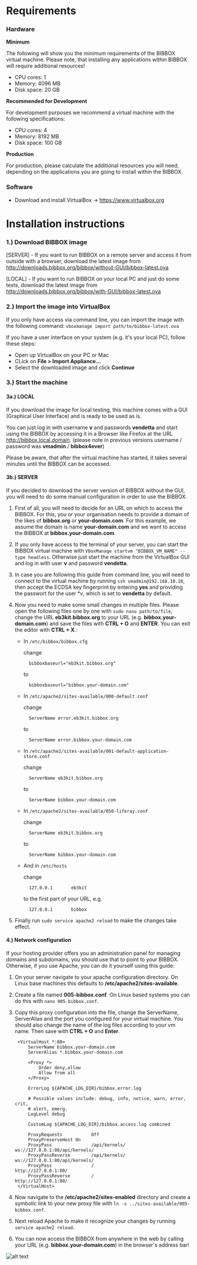 # Requirements

### Hardware

**Minimum**

The following will show you the minimum requirements of the BIBBOX virtual machine. Please note, that installing any applications within BIBBOX will require additional resources!

* CPU cores: 1
* Memory: 4096 MB
* Disk space: 20 GB

**Recommended for Development**

For development purposes we recommend a virtual machine with the following specifications:

* CPU cores: 4
* Memory: 8192 MB
* Disk space: 100 GB

**Production**

For production, please calculate the additional resources you will need, depending on the applications you are going to install within the BIBBOX.


### Software

* Download and install VirtualBox -> <https://www.virtualbox.org>

# Installation instructions

### 1.) Download BIBBOX image

[SERVER] - If you want to run BIBBOX on a remote server and access it from outside with a browser, download the latest image from <http://downloads.bibbox.org/bibbox/without-GUI/bibbox-latest.ova>

[LOCAL] - If you want to run BIBBOX on your local PC and just do some tests, download the latest image from <http://downloads.bibbox.org/bibbox/with-GUI/bibbox-latest.ova>

### 2.) Import the image into VirtualBox

If you only have access via command line, you can import the image with the following command:
```vboxmanage import path/to/bibbox-latest.ova```

If you have a user interface on your system (e.g. it's your local PC), follow these steps:

* Open up VirtualBox on your PC or Mac
* CLick on **File > Import Appliance...**
* Select the downloaded image and click **Continue**

### 3.) Start the machine

#### 3a.) LOCAL

If you download the image for local testing, this machine comes with a GUI (Graphical User Interface) and is ready 
to be used as is.

You can just log in with username **v** and passwords **vendetta** and start using the BIBBOX by accessing 
it in a Browser like Firefox at the URL <http://bibbox.local.domain>. (please note in previous versions username / password was **vmadmin**  / **bibbox4ever**)

Please be aware, that after the virtual machine has started, it takes several minutes until the BIBBOX can be accessed.

#### 3b.) SERVER

If you decided to download the server version of BIBBOX without the GUI, you will need to do some manual configuration in order to use the BIBBOX.

1. First of all, you will need to decide for an URL on which to access the BIBBOX. For this, you or your organisation needs to provide a domain of the likes of **bibbox.org** or **your-domain.com**. For this example, we assume the domain is name **your-domain.com** and we want to access the BIBBOX at **bibbox.your-domain.com**.
2. If you only have access to the terminal of your server, you can start the BIBBOX virtual machine with `VBoxManage startvm "BIBBOX_VM_NAME" --type headless`. Otherwise just start the machine from the VirtualBox GUI and log in with user **v** and password **vendetta**.
3. In case you are following this guide from command line, you will need to connect to the virtual machine by running `ssh vmadmin@192.168.10.10`, then accept the ECDSA key fingerprint by entering **yes** and providing the passwort for the user **v*, which is set to **vendetta** by default.
4. Now you need to make some small changes in multiple files. Please open the following files one by one with `sudo nano path/to/file`, change the URL **eb3kit.bibbox.org** to your URL (e.g. **bibbox.your-domain.com**) and save the files with **CTRL + O** and **ENTER**. You can exit the editor with **CTRL + X**.:

    * In `/etc/bibbox/bibbox.cfg`
    
        change
    
            bibboxbaseurl="eb3kit.bibbox.org"
            
        to
        
            bibboxbaseurl="bibbox.your-domain.com"
            
    * In `/etc/apache2/sites-available/000-default.conf`
    
        change
    
            ServerName error.eb3kit.bibbox.org
            
        to
        
            ServerName error.bibbox.your-domain.com
            
    * In `/etc/apache2/sites-available/001-default-application-store.conf`
    
        change
    
            ServerName eb3kit.bibbox.org
            
        to
        
            ServerName bibbox.your-domain.com
            
    * In `/etc/apache2/sites-available/050-liferay.conf`
    
        change
    
            ServerName eb3kit.bibbox.org
            
        to
        
            ServerName bibbox.your-domain.com
            
    * And in `/etc/hosts`
    
        change
    
            127.0.0.1       eb3kit
            
        to the first part of your URL, e.g.
        
            127.0.0.1       bibbox
            
5. Finally run `sudo service apache2 reload` to make the changes take effect.

#### 4.) Network configuration

If your hosting provider offers you an administration panel for managing domains and subdomains, you should use that to point to your BIBBOX. Otherwise, if you use Apache, you can do it yourself using this guide:

1. On your server navigate to your apache configuration directory. On Linux base machines this defaults to **/etc/apache2/sites-available**.
2. Create a file named **005-bibbox.conf**. On Linux based systems you can do this with `nano 005-bibbox.conf`.
4. Copy this proxy configuration into the file, change the ServerName, ServerAlias and the port you configured for your virtual machine. You should also change the name of the log files according to your vm name. Then save with **CTRL + O** and **Enter**.

        <VirtualHost *:80>
            ServerName bibbox.your-domain.com
            ServerAlias *.bibbox.your-domain.com

            <Proxy *>
                Order deny,allow
                Allow from all
            </Proxy>

            ErrorLog ${APACHE_LOG_DIR}/bibbox.error.log

            # Possible values include: debug, info, notice, warn, error, crit,
            # alert, emerg.
            LogLevel debug

            CustomLog ${APACHE_LOG_DIR}/bibbox.access.log combined

            ProxyRequests           Off
            ProxyPreserveHost On
            ProxyPass               /api/kernels/       ws://127.0.0.1:80/api/kernels/
            ProxyPassReverse        /api/kernels/       ws://127.0.0.1:80/api/kernels/
            ProxyPass               /       	        http://127.0.0.1:80/
            ProxyPassReverse        /       	        http://127.0.0.1:80/
        </VirtualHost>

5. Now navigate to the **/etc/apache2/sites-enabled** directory and create a symbolic link to your new proxy file with `ln -s ../sites-available/005-bibbox.conf`. 
6. Next reload Apache to make it recognize your changes by running `service apache2 reload`.
7. You can now access the BIBBOX from anywhere in the web by calling your URL (e.g. **bibbox.your-domain.com**) in the browser's address bar!

![alt text](images/installation/bibbox.jpg "Welcome to BIBBOX")

